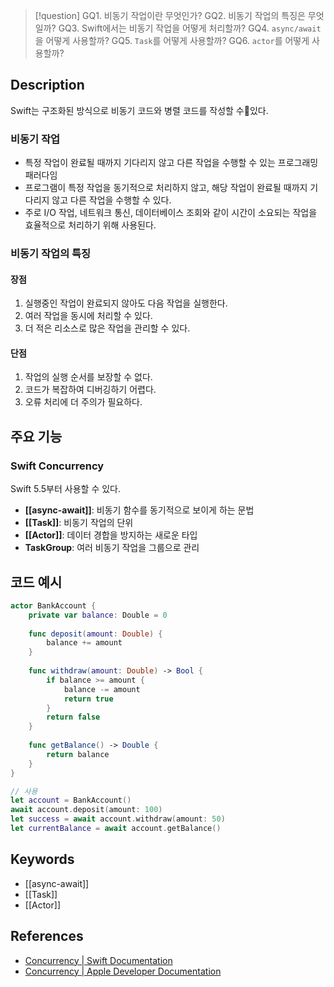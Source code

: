 >[!question]
>GQ1. 비동기 작업이란 무엇인가?
>GQ2. 비동기 작업의 특징은 무엇일까?
>GQ3. Swift에서는 비동기 작업을 어떻게 처리할까?
>GQ4. `async/await`을 어떻게 사용할까?
>GQ5. `Task`를 어떻게 사용할까?
>GQ6. `actor`를 어떻게 사용할까?

## Description

Swift는 구조화된 방식으로 비동기 코드와 병렬 코드를 작성할 수있다.

### 비동기 작업

- 특정 작업이 완료될 때까지 기다리지 않고 다른 작업을 수행할 수 있는 프로그래밍 패러다임
- 프로그램이 특정 작업을 동기적으로 처리하지 않고, 해당 작업이 완료될 때까지 기다리지 않고 다른 작업을 수행할 수 있다.
- 주로 I/O 작업, 네트워크 통신, 데이터베이스 조회와 같이 시간이 소요되는 작업을 효율적으로 처리하기 위해 사용된다.

### 비동기 작업의 특징

#### 장점

1. 실행중인 작업이 완료되지 않아도 다음 작업을 실행한다.
2. 여러 작업을 동시에 처리할 수 있다.
3. 더 적은 리소스로 많은 작업을 관리할 수 있다.
#### 단점

1. 작업의 실행 순서를 보장할 수 없다.
2. 코드가 복잡하여 디버깅하기 어렵다.
3. 오류 처리에 더 주의가 필요하다.

## 주요 기능

### Swift Concurrency

Swift 5.5부터 사용할 수 있다.

- **[[async-await]]**: 비동기 함수를 동기적으로 보이게 하는 문법
- **[[Task]]**: 비동기 작업의 단위
- **[[Actor]]**: 데이터 경합을 방지하는 새로운 타입
- **TaskGroup**: 여러 비동기 작업을 그룹으로 관리

## 코드 예시

```swift
actor BankAccount {
    private var balance: Double = 0
    
    func deposit(amount: Double) {
        balance += amount
    }
    
    func withdraw(amount: Double) -> Bool {
        if balance >= amount {
            balance -= amount
            return true
        }
        return false
    }
    
    func getBalance() -> Double {
        return balance
    }
}

// 사용
let account = BankAccount()
await account.deposit(amount: 100)
let success = await account.withdraw(amount: 50)
let currentBalance = await account.getBalance()
```

## Keywords

- [[async-await]]
- [[Task]]
- [[Actor]]

## References

- [Concurrency | Swift Documentation](https://docs.swift.org/swift-book/documentation/the-swift-programming-language/concurrency/)
- [Concurrency | Apple Developer Documentation](https://developer.apple.com/documentation/swift/concurrency)